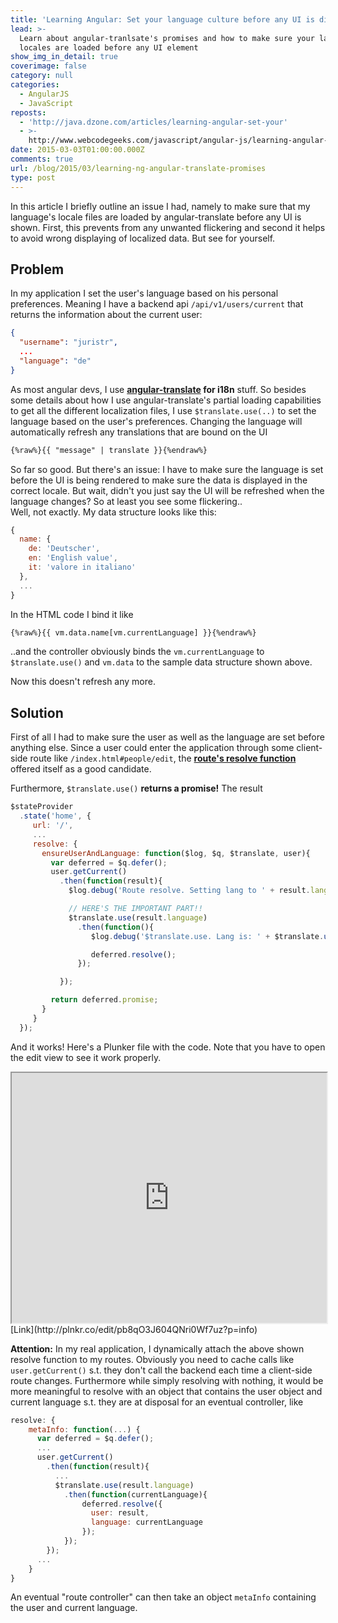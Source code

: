 ```yaml
---
title: 'Learning Angular: Set your language culture before any UI is displayed'
lead: >-
  Learn about angular-tranlsate's promises and how to make sure your language
  locales are loaded before any UI element
show_img_in_detail: true
coverimage: false
category: null
categories:
  - AngularJS
  - JavaScript
reposts:
  - 'http://java.dzone.com/articles/learning-angular-set-your'
  - >-
    http://www.webcodegeeks.com/javascript/angular-js/learning-angular-set-language-culture-ui-displayed/
date: 2015-03-03T01:00:00.000Z
comments: true
url: /blog/2015/03/learning-ng-angular-translate-promises
type: post
---
```


In this article I briefly outline an issue I had, namely to make sure that my language's locale files are loaded by angular-translate before any UI is shown. First, this prevents from any unwanted flickering and second it helps to avoid wrong displaying of localized data. But see for yourself.



## Problem

In my application I set the user's language based on his personal preferences. Meaning I have a backend api `/api/v1/users/current` that returns the information about the current user:

```json
{
  "username": "juristr",
  ...
  "language": "de"
}
```

As most angular devs, I use **[angular-translate](http://angular-translate.github.io/) for i18n** stuff. So besides some details about how I use angular-translate's partial loading capabilities to get all the different localization files, I use `$translate.use(..)` to set the language based on the user's preferences. Changing the language will automatically refresh any translations that are bound on the UI

```html
{%raw%}{{ "message" | translate }}{%endraw%}
```

So far so good. But there's an issue: I have to make sure the language is set before the UI is being rendered to make sure the data is displayed in the correct locale. But wait, didn't you just say the UI will be refreshed when the language changes? So at least you see some flickering..  
Well, not exactly. My data structure looks like this:

```javascript
{
  name: {
    de: 'Deutscher',
    en: 'English value',
    it: 'valore in italiano'
  },
  ...
}
```

In the HTML code I bind it like

```html
{%raw%}{{ vm.data.name[vm.currentLanguage] }}{%endraw%}
```

..and the controller obviously binds the `vm.currentLanguage` to `$translate.use()` and `vm.data` to the sample data structure shown above.

Now this doesn't refresh any more.

## Solution

First of all I had to make sure the user as well as the language are set before anything else. Since a user could enter the application through some client-side route like `/index.html#people/edit`, the **[route's resolve function](https://github.com/angular-ui/ui-router/wiki)** offered itself as a good candidate.

Furthermore, `$translate.use()` **returns a promise!** The result

```javascript
$stateProvider
  .state('home', {
     url: '/',
     ...
     resolve: {
       ensureUserAndLanguage: function($log, $q, $translate, user){
         var deferred = $q.defer();
         user.getCurrent()
           .then(function(result){
             $log.debug('Route resolve. Setting lang to ' + result.language);

             // HERE'S THE IMPORTANT PART!!
             $translate.use(result.language)
               .then(function(){
                  $log.debug('$translate.use. Lang is: ' + $translate.use());

                  deferred.resolve();
               });

           });

         return deferred.promise;
       }
     }
  });
```

And it works! Here's a Plunker file with the code. Note that you have to open the edit view to see it work properly.

<iframe src="http://embed.plnkr.co/pb8qO3J604QNri0Wf7uz/preview" width="100%" height="400px"> </iframe>
[Link](http://plnkr.co/edit/pb8qO3J604QNri0Wf7uz?p=info)

**Attention:** In my real application, I dynamically attach the above shown resolve function to my routes. Obviously you need to cache calls like `user.getCurrent()` s.t. they don't call the backend each time a client-side route changes. Furthermore while simply resolving with nothing, it would be more meaningful to resolve with an object that contains the user object and current language s.t. they are at disposal for an eventual controller, like

```javascript
resolve: {
    metaInfo: function(...) {
      var deferred = $q.defer();
      ...
      user.getCurrent()
        .then(function(result){
          ...
          $translate.use(result.language)
            .then(function(currentLanguage){
                deferred.resolve({
                  user: result,
                  language: currentLanguage
                });
            });
        });
      ...
    }
}
```

An eventual "route controller" can then take an object `metaInfo` containing the user and current language.
